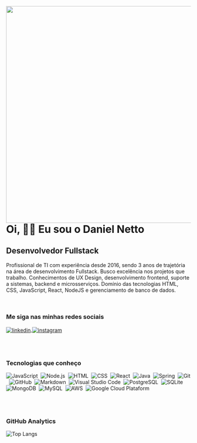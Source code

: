<img align="right" height="590em" src="https://raw.githubusercontent.com/gist/danielnettoo/e63f93cf4409523b5d514cbaeb23ac10/raw/85e27a07835cefc9c7968796d3aa3926508958f8/github-img.svg"/>
<h1 align="left">Oi, 👋🏼 Eu sou o Daniel Netto</h1>

<h2>Desenvolvedor Fullstack</h2> 
<p>Profissional de TI com experiência desde 2016, sendo 3 anos de trajetória na área de desenvolvimento Fullstack. Busco excelência nos projetos que trabalho. Conhecimentos de UX Design, desenvolvimento frontend, suporte a sistemas, backend e microsserviços. Domínio das tecnologias HTML, CSS, JavaScript, React, NodeJS e gerenciamento de banco de dados.</p>

<br>

<h3>Me siga nas minhas redes sociais</h3>
<a href="https://linkedin.com/in/danielnettoo" target="_blank">
  <img align="center" src="https://img.shields.io/badge/-danielnettoo-05122A?style=flat&logo=linkedin" alt="linkedin"/>
</a>
<a href="https://instagram.com/eudanielnetto" target="_blank">
 <img align="center" src="https://img.shields.io/badge/-eudanielnettoo-05122A?style=flat&logo=instagram" alt="instagram"/>
</a>

<br><br>

<h3>Tecnologias que conheço</h3>

![JavaScript](https://img.shields.io/badge/-JavaScript-05122A?style=flat&logo=javascript)&nbsp;
![Node.js](https://img.shields.io/badge/-Node.js-05122A?style=flat&logo=node.js)&nbsp;
![HTML](https://img.shields.io/badge/-HTML-05122A?style=flat&logo=HTML5)&nbsp;
![CSS](https://img.shields.io/badge/-CSS-05122A?style=flat&logo=CSS3&logoColor=1572B6)&nbsp;
![React](https://img.shields.io/badge/-React-05122A?style=flat&logo=react)&nbsp;
![Java](https://img.shields.io/badge/-Java-05122A?style=flat&logo=openjdk)&nbsp;
![Spring](https://img.shields.io/badge/-Spring-05122A?style=flat&logo=spring)&nbsp;
![Git](https://img.shields.io/badge/-Git-05122A?style=flat&logo=git)&nbsp;
![GitHub](https://img.shields.io/badge/-GitHub-05122A?style=flat&logo=github)&nbsp;
![Markdown](https://img.shields.io/badge/-Markdown-05122A?style=flat&logo=markdown)&nbsp;
![Visual Studio Code](https://img.shields.io/badge/-Visual%20Studio%20Code-05122A?style=flat&logo=visual-studio-code&logoColor=007ACC)&nbsp;
![PostgreSQL](https://img.shields.io/badge/-PostgreSQL-05122A?style=flat&logo=postgresql)&nbsp;
![SQLite](https://img.shields.io/badge/-SQLite-05122A?style=flat&logo=sqlite)&nbsp;
![MongoDB](https://img.shields.io/badge/-MongoDB-05122A?style=flat&logo=mongodb)&nbsp;
![MySQL](https://img.shields.io/badge/-MySQL-05122A?style=flat&logo=mysql)&nbsp;
![AWS](https://img.shields.io/badge/-aws-05122A?style=flat&logo=amazonaws)&nbsp;
![Google Cloud Plataform](https://img.shields.io/badge/-Google%20Cloud%20Plataform-05122A?style=flat&logo=googlecloudplataform)&nbsp;

<br><br>

<h3>GitHub Analytics</h3>

![Top Langs](https://github-readme-stats.vercel.app/api/top-langs/?username=danielnettoo&layout=compact)


<!--
<p align="left" style="background:yellow">
<a href="" target="_blank">
  <img align="center" src="https://img.shields.io/badge/-maykbrito-05122A?style=flat&logo=codepen" alt="codepen"/>
</a>
<a href="https://twitter.com/maykbrito" target="_blank">
  <img align="center" src="https://img.shields.io/badge/-maykbrito-05122A?style=flat&logo=twitter" alt="twitter"/>  
</a>
<a href="https://youtube.com/maykbrito" target="_blank">
 <img align="center" src="https://img.shields.io/badge/-maykbrito-05122A?style=flat&logo=youtube" alt="youtube"/>
</a> -->

